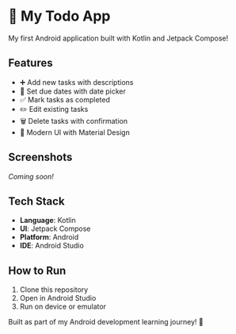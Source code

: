 # 📝 My Todo App

My first Android application built with Kotlin and Jetpack Compose!

## Features
- ➕ Add new tasks with descriptions
- 📅 Set due dates with date picker
- ✅ Mark tasks as completed
- ✏️ Edit existing tasks
- 🗑️ Delete tasks with confirmation
- 📱 Modern UI with Material Design

## Screenshots
*Coming soon!*

## Tech Stack
- **Language**: Kotlin
- **UI**: Jetpack Compose
- **Platform**: Android
- **IDE**: Android Studio

## How to Run
1. Clone this repository
2. Open in Android Studio
3. Run on device or emulator

Built as part of my Android development learning journey! 🚀
